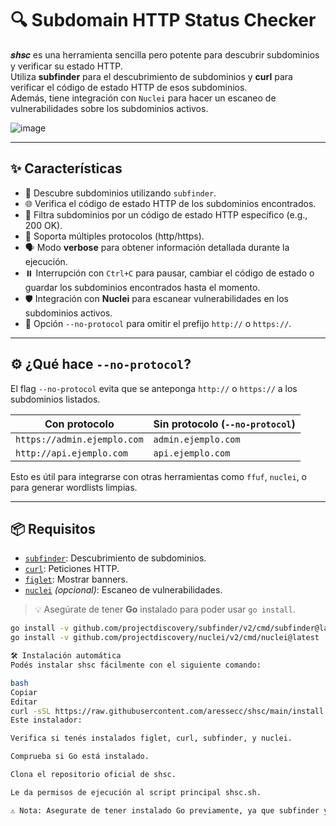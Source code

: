 # 🔍 Subdomain HTTP Status Checker

𝒔𝒉𝒔𝒄 es una herramienta sencilla pero potente para descubrir subdominios y verificar su estado HTTP.  
Utiliza **subfinder** para el descubrimiento de subdominios y **curl** para verificar el código de estado HTTP de esos subdominios.  
Además, tiene integración con `Nuclei` para hacer un escaneo de vulnerabilidades sobre los subdominios activos.

![image](https://github.com/user-attachments/assets/ff4d7597-4014-4449-87e4-e049da54da64)

---

## ✨ Características

- 🔎 Descubre subdominios utilizando `subfinder`.
- 🌐 Verifica el código de estado HTTP de los subdominios encontrados.
- 🎯 Filtra subdominios por un código de estado HTTP específico (e.g., 200 OK).
- 🔄 Soporta múltiples protocolos (http/https).
- 🗣️ Modo **verbose** para obtener información detallada durante la ejecución.
- ⏸️ Interrupción con `Ctrl+C` para pausar, cambiar el código de estado o guardar los subdominios encontrados hasta el momento.
- 🛡️ Integración con **Nuclei** para escanear vulnerabilidades en los subdominios activos.
- 🧩 Opción `--no-protocol` para omitir el prefijo `http://` o `https://`.

---

## ⚙️ ¿Qué hace `--no-protocol`?

El flag `--no-protocol` evita que se anteponga `http://` o `https://` a los subdominios listados.

| Con protocolo            | Sin protocolo (`--no-protocol`) |
|--------------------------|----------------------------------|
| `https://admin.ejemplo.com` | `admin.ejemplo.com`              |
| `http://api.ejemplo.com`   | `api.ejemplo.com`                |

Esto es útil para integrarse con otras herramientas como `ffuf`, `nuclei`, o para generar wordlists limpias.

---

## 📦 Requisitos

- [`subfinder`](https://github.com/projectdiscovery/subfinder): Descubrimiento de subdominios.
- [`curl`](https://curl.se/): Peticiones HTTP.
- [`figlet`](http://www.figlet.org/): Mostrar banners.
- [`nuclei`](https://github.com/projectdiscovery/nuclei) *(opcional)*: Escaneo de vulnerabilidades.

> 💡 Asegúrate de tener **Go** instalado para poder usar `go install`.

```bash
go install -v github.com/projectdiscovery/subfinder/v2/cmd/subfinder@latest
go install -v github.com/projectdiscovery/nuclei/v2/cmd/nuclei@latest

🛠 Instalación automática
Podés instalar shsc fácilmente con el siguiente comando:

bash
Copiar
Editar
curl -sSL https://raw.githubusercontent.com/aressecc/shsc/main/install.sh | bash
Este instalador:

Verifica si tenés instalados figlet, curl, subfinder, y nuclei.

Comprueba si Go está instalado.

Clona el repositorio oficial de shsc.

Le da permisos de ejecución al script principal shsc.sh.

⚠️ Nota: Asegurate de tener instalado Go previamente, ya que subfinder y nuclei se instalan con go install.


